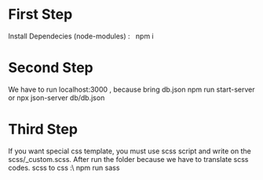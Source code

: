 # First Step

Install Dependecies (node-modules) : 
&nbsp;&nbsp;npm i 

# Second Step

We have to run localhost:3000 , because bring db.json
npm run start-server or npx json-server db/db.json

# Third Step

If you want special css template, you must use scss script and write on the scss/_custom.scss.
After run the folder because we have to translate scss codes.
scss to css :\ 
npm run sass 

